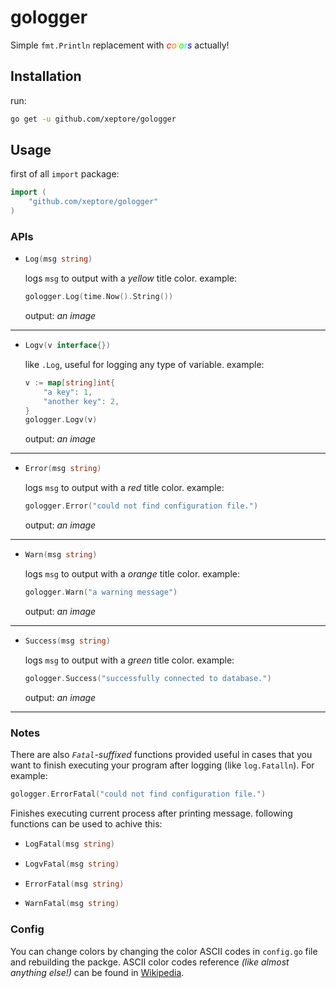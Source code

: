 # gologger
Simple `fmt.Println` replacement with _<span style="color:#ff0000;">c</span><span style="color:#ff7f00;">o</span><span style="color:#ffff00;">l</span><span style="color:#00ff00;">o</span><span style="color:#00ffff;">r</span><span style="color:#0000ff;">s</span>_ actually!

## Installation
run:
```bash
go get -u github.com/xeptore/gologger
```

## Usage
first of all `import` package:
```go
import (
	"github.com/xeptore/gologger"
)
```
### APIs
*
	```go
	Log(msg string)
	```
	logs `msg` to output  with a _yellow_ title color.
	example:
	```go
	gologger.Log(time.Now().String())
	```
	output:
	_an image_

-------
*
	```go
	Logv(v interface{})
	```
	like `.Log`, useful for logging any type of variable.
	example:
	```go
	v := map[string]int{
		"a key": 1,
		"another key": 2,
	}
	gologger.Logv(v)
	```
	output:
	_an image_

------
*
	```go
	Error(msg string)
	```
	logs `msg` to output  with a _red_ title color.
	example:
	```go
	gologger.Error("could not find configuration file.")
	```
	output:
	_an image_

---
*
	```go
	Warn(msg string)
	```
	logs `msg` to output  with a _orange_ title color.
	example:
	```go
	gologger.Warn("a warning message")
	```
	output:
	_an image_

----
*
	```go
	Success(msg string)
	```
	logs `msg` to output  with a _green_ title color.
	example:
	```go
	gologger.Success("successfully connected to database.")
	```
	output:
	_an image_

---

### Notes
 There are also _`Fatal`-suffixed_ functions provided useful in cases that you want to finish executing your program after logging (like ```log.Fatalln```).
 For example:
```go
gologger.ErrorFatal("could not find configuration file.")
```
Finishes executing current process after printing message.
following functions can be used to achive this:

*
	```go
	LogFatal(msg string)
	```
*
	```go
	LogvFatal(msg string)
	```
*
	```go
	ErrorFatal(msg string)
	```
*
	```go
	WarnFatal(msg string)
	```

### Config
You can change colors by changing the color ASCII codes in `config.go` file and rebuilding the packge.
ASCII color codes reference _(like almost anything else!)_ can be found in [Wikipedia](https://en.wikipedia.org/wiki/ANSI_escape_code#8-bit).
